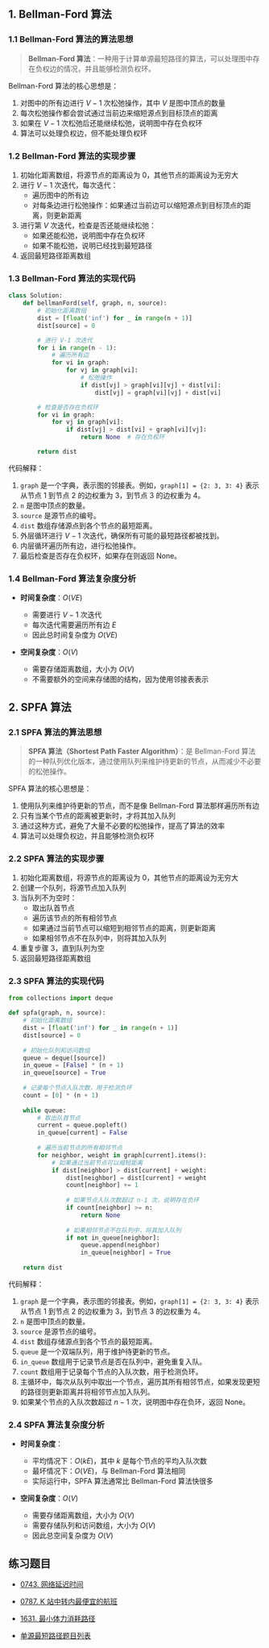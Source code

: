 ## 1. Bellman-Ford 算法

### 1.1 Bellman-Ford 算法的算法思想

> **Bellman-Ford 算法**：一种用于计算单源最短路径的算法，可以处理图中存在负权边的情况，并且能够检测负权环。

Bellman-Ford 算法的核心思想是：
1. 对图中的所有边进行 $V-1$ 次松弛操作，其中 $V$ 是图中顶点的数量
2. 每次松弛操作都会尝试通过当前边来缩短源点到目标顶点的距离
3. 如果在 $V-1$ 次松弛后还能继续松弛，说明图中存在负权环
4. 算法可以处理负权边，但不能处理负权环

### 1.2 Bellman-Ford 算法的实现步骤

1. 初始化距离数组，将源节点的距离设为 $0$，其他节点的距离设为无穷大
2. 进行 $V-1$ 次迭代，每次迭代：
   - 遍历图中的所有边
   - 对每条边进行松弛操作：如果通过当前边可以缩短源点到目标顶点的距离，则更新距离
3. 进行第 $V$ 次迭代，检查是否还能继续松弛：
   - 如果还能松弛，说明图中存在负权环
   - 如果不能松弛，说明已经找到最短路径
4. 返回最短路径距离数组

### 1.3 Bellman-Ford 算法的实现代码

```python
class Solution:
    def bellmanFord(self, graph, n, source):
        # 初始化距离数组
        dist = [float('inf') for _ in range(n + 1)]
        dist[source] = 0

        # 进行 V-1 次迭代
        for i in range(n - 1):
            # 遍历所有边
            for vi in graph:
                for vj in graph[vi]:
                    # 松弛操作
                    if dist[vj] > graph[vi][vj] + dist[vi]:
                        dist[vj] = graph[vi][vj] + dist[vi]

        # 检查是否存在负权环
        for vi in graph:
            for vj in graph[vi]:
                if dist[vj] > dist[vi] + graph[vi][vj]:
                    return None  # 存在负权环

        return dist
```

代码解释：

1. `graph` 是一个字典，表示图的邻接表。例如，`graph[1] = {2: 3, 3: 4}` 表示从节点 1 到节点 2 的边权重为 3，到节点 3 的边权重为 4。
2. `n` 是图中顶点的数量。
3. `source` 是源节点的编号。
4. `dist` 数组存储源点到各个节点的最短距离。
5. 外层循环进行 $V-1$ 次迭代，确保所有可能的最短路径都被找到。
6. 内层循环遍历所有边，进行松弛操作。
7. 最后检查是否存在负权环，如果存在则返回 None。

### 1.4 Bellman-Ford 算法复杂度分析

- **时间复杂度**：$O(VE)$
  - 需要进行 $V-1$ 次迭代
  - 每次迭代需要遍历所有边 $E$
  - 因此总时间复杂度为 $O(VE)$

- **空间复杂度**：$O(V)$
  - 需要存储距离数组，大小为 $O(V)$
  - 不需要额外的空间来存储图的结构，因为使用邻接表表示


## 2. SPFA 算法

### 2.1 SPFA 算法的算法思想

> **SPFA 算法（Shortest Path Faster Algorithm）**：是 Bellman-Ford 算法的一种队列优化版本，通过使用队列来维护待更新的节点，从而减少不必要的松弛操作。

SPFA 算法的核心思想是：
1. 使用队列来维护待更新的节点，而不是像 Bellman-Ford 算法那样遍历所有边
2. 只有当某个节点的距离被更新时，才将其加入队列
3. 通过这种方式，避免了大量不必要的松弛操作，提高了算法的效率
4. 算法可以处理负权边，并且能够检测负权环

### 2.2 SPFA 算法的实现步骤

1. 初始化距离数组，将源节点的距离设为 $0$，其他节点的距离设为无穷大
2. 创建一个队列，将源节点加入队列
3. 当队列不为空时：
   - 取出队首节点
   - 遍历该节点的所有相邻节点
   - 如果通过当前节点可以缩短到相邻节点的距离，则更新距离
   - 如果相邻节点不在队列中，则将其加入队列
4. 重复步骤 3，直到队列为空
5. 返回最短路径距离数组

### 2.3 SPFA 算法的实现代码

```python
from collections import deque

def spfa(graph, n, source):
    # 初始化距离数组
    dist = [float('inf') for _ in range(n + 1)]
    dist[source] = 0
    
    # 初始化队列和访问数组
    queue = deque([source])
    in_queue = [False] * (n + 1)
    in_queue[source] = True
    
    # 记录每个节点入队次数，用于检测负环
    count = [0] * (n + 1)
    
    while queue:
        # 取出队首节点
        current = queue.popleft()
        in_queue[current] = False
        
        # 遍历当前节点的所有相邻节点
        for neighbor, weight in graph[current].items():
            # 如果通过当前节点可以缩短距离
            if dist[neighbor] > dist[current] + weight:
                dist[neighbor] = dist[current] + weight
                count[neighbor] += 1
                
                # 如果节点入队次数超过 n-1 次，说明存在负环
                if count[neighbor] >= n:
                    return None
                
                # 如果相邻节点不在队列中，将其加入队列
                if not in_queue[neighbor]:
                    queue.append(neighbor)
                    in_queue[neighbor] = True
    
    return dist
```

代码解释：

1. `graph` 是一个字典，表示图的邻接表。例如，`graph[1] = {2: 3, 3: 4}` 表示从节点 1 到节点 2 的边权重为 3，到节点 3 的边权重为 4。
2. `n` 是图中顶点的数量。
3. `source` 是源节点的编号。
4. `dist` 数组存储源点到各个节点的最短距离。
5. `queue` 是一个双端队列，用于维护待更新的节点。
6. `in_queue` 数组用于记录节点是否在队列中，避免重复入队。
7. `count` 数组用于记录每个节点的入队次数，用于检测负环。
8. 主循环中，每次从队列中取出一个节点，遍历其所有相邻节点，如果发现更短的路径则更新距离并将相邻节点加入队列。
9. 如果某个节点的入队次数超过 $n-1$ 次，说明图中存在负环，返回 None。

### 2.4 SPFA 算法复杂度分析

- **时间复杂度**：
  - 平均情况下：$O(kE)$，其中 $k$ 是每个节点的平均入队次数
  - 最坏情况下：$O(VE)$，与 Bellman-Ford 算法相同
  - 实际运行中，SPFA 算法通常比 Bellman-Ford 算法快很多

- **空间复杂度**：$O(V)$
  - 需要存储距离数组，大小为 $O(V)$
  - 需要存储队列和访问数组，大小为 $O(V)$
  - 因此总空间复杂度为 $O(V)$

## 练习题目

- [0743. 网络延迟时间](https://github.com/ITCharge/AlgoNote/tree/main/docs/solutions/0700-0799/network-delay-time.md)
- [0787. K 站中转内最便宜的航班](https://github.com/ITCharge/AlgoNote/tree/main/docs/solutions/0700-0799/cheapest-flights-within-k-stops.md)
- [1631. 最小体力消耗路径](https://github.com/ITCharge/AlgoNote/tree/main/docs/solutions/1600-1699/path-with-minimum-effort.md)

- [单源最短路径题目列表](https://github.com/ITCharge/AlgoNote/tree/main/docs/00_preface/00_06_categories_list.md#%E5%8D%95%E6%BA%90%E6%9C%80%E7%9F%AD%E8%B7%AF%E5%BE%84%E9%A2%98%E7%9B%AE)